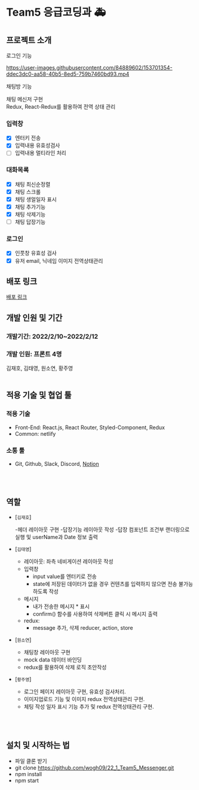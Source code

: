 # Team5 응급코딩과 🚑

## 프로젝트 소개
로그인 기능



https://user-images.githubusercontent.com/84889602/153701354-ddec3dc0-aa58-40b5-8ed5-759b7460bd93.mp4

채팅방 기능





채팅 메신저 구현 <br/>
Redux, React-Redux를 활용하여 전역 상태 관리

### 입력창

- [x] 엔터키 전송
- [x] 입력내용 유효성검사
- [ ] 입력내용 멀티라인 처리

### 대화목록

- [x] 채팅 최신순정렬
- [x] 채팅 스크롤
- [x] 채팅 생얼일자 표시
- [x] 채팅 추가기능
- [x] 채팅 삭제기능
- [ ] 채팅 답장기능

### 로그인

- [x] 인풋창 유효성 검사
- [x] 유저 email, 닉네임 이미지 전역상태관리

## 배포 링크

<a href="https://nostalgic-wilson-ae40e3.netlify.app/">배포 링크</a>

## 개발 인원 및 기간

### 개발기간: 2022/2/10~2022/2/12

### 개발 인원: 프론트 4명

김재호, 김태영, 원소연, 황주영
<br/><br/>

## 적용 기술 및 협업 툴

### 적용 기술

- Front-End: React.js, React Router, Styled-Component, Redux
- Common: netlify

### 소통 툴

- Git, Github, Slack, Discord, <a href="https://olive-trapezoid-dec.notion.site/4-Swit-e7c4a7f8bf2e4cf09ea9c1267f0c5d02">Notion</a>

<br/><br/>

## 역할

- [`김재호`]

  -헤더 레이아웃 구현
  -답장기능 레이아웃 작성
  -답장 컴포넌트 조건부 랜더링으로 실행 및 userName과 Date 정보 출력
  

- [`김태영`]

  - 레이아웃: 좌측 네비게이션 레이아웃 작성
  - 입력창
    - input value를 엔터키로 전송
    - state에 저장된 데이터가 없을 경우 컨텐츠를 입력하지 않으면 전송 불가능 하도록 작성
  - 메시지
    - 내가 전송한 메시지 \* 표시
    - confirm() 함수를 사용하여 삭제버튼 클릭 시 메시지 출력
  - redux:
    - message 추가, 삭제 reducer, action, store

- [`원소연`]

  - 채팅창 레이아웃 구현
  - mock data 데이터 바인딩
  - redux를 활용하여 삭제 로직 초안작성

- [`황주영`]

  - 로그인 페이지 레이아웃 구현, 유효성 검사처리.
  - 이미지업로드 기능 및 이미지 redux 전역상태관리 구현.
  - 체팅 작성 일자 표시 기능 추가 및 redux 전역상태관리 구현.

<br/><br/>

## 설치 및 시작하는 법

- 파일 클론 받기
- git clone https://github.com/wogh09/22_1_Team5_Messenger.git
- npm install
- npm start
  </br>
